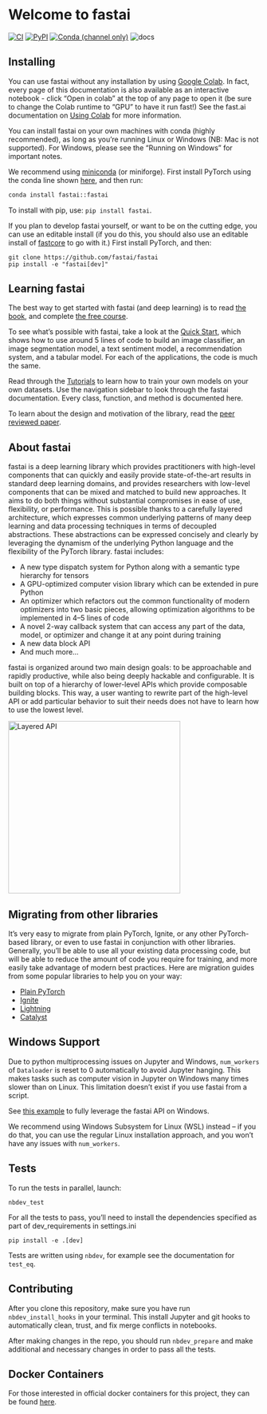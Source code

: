 # Welcome to fastai

<!-- WARNING: THIS FILE WAS AUTOGENERATED! DO NOT EDIT! -->

[![CI](https://github.com/fastai/fastai/actions/workflows/main.yml/badge.svg)](https://github.com/fastai/fastai/actions/workflows/main.yml)
[![PyPI](https://img.shields.io/pypi/v/fastai?color=blue&label=pypi%20version.png)](https://pypi.org/project/fastai/#description)
[![Conda (channel
only)](https://img.shields.io/conda/vn/fastai/fastai?color=seagreen&label=conda%20version.png)](https://anaconda.org/fastai/fastai)
![docs](https://github.com/fastai/fastai/workflows/docs/badge.svg)

## Installing

You can use fastai without any installation by using [Google
Colab](https://colab.research.google.com/). In fact, every page of this
documentation is also available as an interactive notebook - click “Open
in colab” at the top of any page to open it (be sure to change the Colab
runtime to “GPU” to have it run fast!) See the fast.ai documentation on
[Using Colab](https://course19.fast.ai/start_colab.html) for more information.

You can install fastai on your own machines with conda (highly
recommended), as long as you’re running Linux or Windows (NB: Mac is not
supported). For Windows, please see the “Running on Windows” for
important notes.

We recommend using
[miniconda](https://docs.conda.io/en/latest/miniconda.html) (or
miniforge). First install PyTorch using the conda line shown
[here](https://pytorch.org/get-started/locally/), and then run:

``` bash
conda install fastai::fastai
```

To install with pip, use: `pip install fastai`.

If you plan to develop fastai yourself, or want to be on the cutting
edge, you can use an editable install (if you do this, you should also
use an editable install of
[fastcore](https://github.com/fastai/fastcore) to go with it.) First
install PyTorch, and then:

    git clone https://github.com/fastai/fastai
    pip install -e "fastai[dev]"

## Learning fastai

The best way to get started with fastai (and deep learning) is to read
[the
book](https://www.amazon.com/Deep-Learning-Coders-fastai-PyTorch/dp/1492045527),
and complete [the free course](https://course.fast.ai).

To see what’s possible with fastai, take a look at the [Quick
Start](https://docs.fast.ai/quick_start.html), which shows how to use
around 5 lines of code to build an image classifier, an image
segmentation model, a text sentiment model, a recommendation system, and
a tabular model. For each of the applications, the code is much the
same.

Read through the [Tutorials](https://docs.fast.ai/tutorial.html) to
learn how to train your own models on your own datasets. Use the
navigation sidebar to look through the fastai documentation. Every
class, function, and method is documented here.

To learn about the design and motivation of the library, read the [peer
reviewed paper](https://www.mdpi.com/2078-2489/11/2/108/htm).

## About fastai

fastai is a deep learning library which provides practitioners with
high-level components that can quickly and easily provide
state-of-the-art results in standard deep learning domains, and provides
researchers with low-level components that can be mixed and matched to
build new approaches. It aims to do both things without substantial
compromises in ease of use, flexibility, or performance. This is
possible thanks to a carefully layered architecture, which expresses
common underlying patterns of many deep learning and data processing
techniques in terms of decoupled abstractions. These abstractions can be
expressed concisely and clearly by leveraging the dynamism of the
underlying Python language and the flexibility of the PyTorch library.
fastai includes:

- A new type dispatch system for Python along with a semantic type
  hierarchy for tensors
- A GPU-optimized computer vision library which can be extended in pure
  Python
- An optimizer which refactors out the common functionality of modern
  optimizers into two basic pieces, allowing optimization algorithms to
  be implemented in 4–5 lines of code
- A novel 2-way callback system that can access any part of the data,
  model, or optimizer and change it at any point during training
- A new data block API
- And much more…

fastai is organized around two main design goals: to be approachable and
rapidly productive, while also being deeply hackable and configurable.
It is built on top of a hierarchy of lower-level APIs which provide
composable building blocks. This way, a user wanting to rewrite part of
the high-level API or add particular behavior to suit their needs does
not have to learn how to use the lowest level.

<img alt="Layered API" src="images/layered.png" width="345">

## Migrating from other libraries

It’s very easy to migrate from plain PyTorch, Ignite, or any other
PyTorch-based library, or even to use fastai in conjunction with other
libraries. Generally, you’ll be able to use all your existing data
processing code, but will be able to reduce the amount of code you
require for training, and more easily take advantage of modern best
practices. Here are migration guides from some popular libraries to help
you on your way:

- [Plain PyTorch](https://docs.fast.ai/examples/migrating_pytorch.html)
- [Ignite](https://docs.fast.ai/examples/migrating_ignite.html)
- [Lightning](https://docs.fast.ai/examples/migrating_lightning.html)
- [Catalyst](https://docs.fast.ai/examples/migrating_catalyst.html)

## Windows Support

Due to python multiprocessing issues on Jupyter and Windows,
`num_workers` of `Dataloader` is reset to 0 automatically to avoid
Jupyter hanging. This makes tasks such as computer vision in Jupyter on
Windows many times slower than on Linux. This limitation doesn’t exist
if you use fastai from a script.

See [this
example](https://github.com/fastai/fastai/blob/master/nbs/examples/dataloader_spawn.py)
to fully leverage the fastai API on Windows.

We recommend using Windows Subsystem for Linux (WSL) instead – if you do
that, you can use the regular Linux installation approach, and you won’t
have any issues with `num_workers`.

## Tests

To run the tests in parallel, launch:

`nbdev_test`

For all the tests to pass, you’ll need to install the dependencies
specified as part of dev_requirements in settings.ini

`pip install -e .[dev]`

Tests are written using `nbdev`, for example see the documentation for
`test_eq`.

## Contributing

After you clone this repository, make sure you have run
`nbdev_install_hooks` in your terminal. This install Jupyter and git
hooks to automatically clean, trust, and fix merge conflicts in
notebooks.

After making changes in the repo, you should run `nbdev_prepare` and
make additional and necessary changes in order to pass all the tests.

## Docker Containers

For those interested in official docker containers for this project,
they can be found
[here](https://github.com/fastai/docker-containers#fastai).
